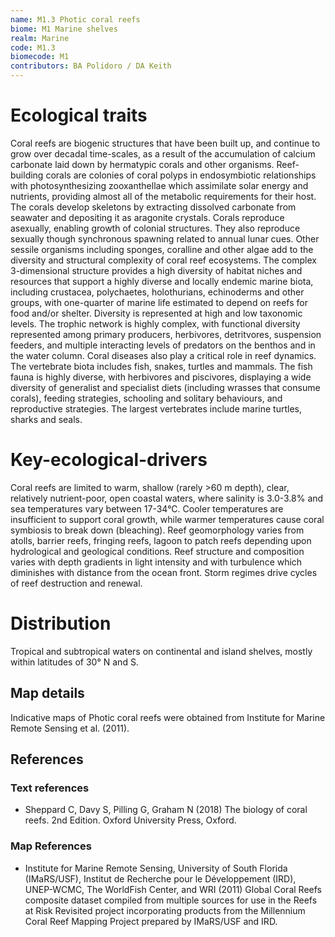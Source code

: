 ```yaml
---
name: M1.3 Photic coral reefs
biome: M1 Marine shelves
realm: Marine
code: M1.3
biomecode: M1
contributors: BA Polidoro / DA Keith
---
```


# Ecological traits

Coral reefs are biogenic structures that have been built up, and continue to grow over decadal time-scales, as a result of the accumulation of calcium carbonate laid down by hermatypic corals and other organisms. Reef-building corals are colonies of coral polyps in endosymbiotic relationships with photosynthesizing zooxanthellae which assimilate solar energy and nutrients, providing almost all of the metabolic requirements for their host. The corals develop skeletons by extracting dissolved carbonate from seawater and depositing it as aragonite crystals. Corals reproduce asexually, enabling growth of colonial structures. They also reproduce sexually though synchronous spawning related to annual lunar cues. Other sessile organisms including sponges, coralline and other algae add to the diversity and structural complexity of coral reef ecosystems. The complex 3-dimensional structure provides a high diversity of habitat niches and resources that support a highly diverse and locally endemic marine biota, including crustacea, polychaetes, holothurians, echinoderms and other groups, with one-quarter of marine life estimated to depend on reefs for food and/or shelter. Diversity is represented at high and low taxonomic levels. The trophic network is highly complex, with functional diversity represented among primary producers, herbivores, detritvores, suspension feeders, and multiple interacting levels of predators on the benthos and in the water column. Coral diseases also play a critical role in reef dynamics. The vertebrate biota includes fish, snakes, turtles and mammals. The fish fauna is highly diverse, with herbivores and piscivores, displaying a wide diversity of generalist and specialist diets (including wrasses that consume corals), feeding strategies, schooling and solitary behaviours, and reproductive strategies. The largest vertebrates include marine turtles, sharks and seals.

# Key-ecological-drivers

Coral reefs are limited to warm, shallow (rarely >60 m depth), clear, relatively nutrient-poor, open coastal waters, where salinity is 3.0-3.8% and sea temperatures vary between 17-34°C. Cooler temperatures are insufficient to support coral growth, while warmer temperatures cause coral symbiosis to break down (bleaching).  Reef geomorphology varies from atolls, barrier reefs, fringing reefs, lagoon to patch reefs depending upon hydrological and geological conditions. Reef structure and composition varies with depth gradients in light intensity and with turbulence which diminishes with distance from the ocean front. Storm regimes drive cycles of reef destruction and renewal.

# Distribution

Tropical and subtropical waters on continental and island shelves, mostly within latitudes of 30° N and S.

## Map details

Indicative maps of Photic coral reefs were obtained from Institute for Marine Remote Sensing et al. (2011).

## References
### Text references
* Sheppard C, Davy S, Pilling G, Graham N (2018) The biology of coral reefs. 2nd Edition. Oxford University Press, Oxford.
### Map References
* Institute for Marine Remote Sensing, University of South Florida (IMaRS/USF), Institut de Recherche pour le Développement (IRD), UNEP-WCMC, The WorldFish Center, and WRI (2011) Global Coral Reefs composite dataset compiled from multiple sources for use in the Reefs at Risk Revisited project incorporating products from the Millennium Coral Reef Mapping Project prepared by IMaRS/USF and IRD.

